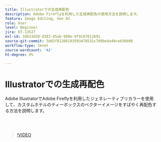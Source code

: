 ```yaml
---
title: Illustratorでの生成再配色
description: Adobe Fireflyを利用した生成再配色の使用方法を説明します。
feature: Image Editing, Gen AI
role: User
level: Beginner
jira: KT-13527
exl-id: 3d633d50-d383-45ab-989e-9f9187012691
source-git-commit: 3dd3f81266103593478531c789beda40ceb38b90
workflow-type: tm+mt
source-wordcount: '42'
ht-degree: 0%

---
```


# Illustratorでの生成再配色

Adobe IllustratorでAdobe Fireflyを利用したジェネレーティブリカラーを使用して、カスタムホテルのティーボックスのベクターイメージをすばやく再配色する方法を説明します。

<br> 

>[!VIDEO](https://video.tv.adobe.com/v/3420872?quality=12&learn=on&hidetitle=true)
